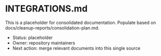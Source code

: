 # INTEGRATIONS.md

This is a placeholder for consolidated documentation. Populate based on docs/cleanup-reports/consolidation-plan.md.

- Status: placeholder
- Owner: repository maintainers
- Next action: merge relevant documents into this single source
